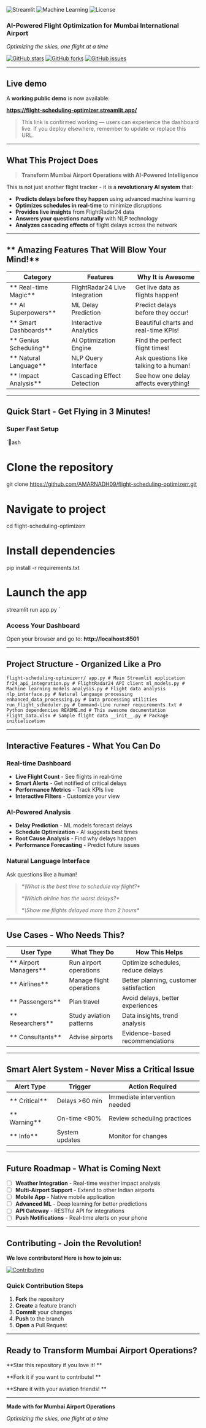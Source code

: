 
<div align=" center\>

![Python](https://img.shields.io/badge/Python-3.8+-blue?style=for-the-badge&logo=python&logoColor=white)
![Streamlit](https://img.shields.io/badge/Streamlit-1.28+-red?style=for-the-badge&logo=streamlit&logoColor=white)
![Machine Learning](https://img.shields.io/badge/Machine%20Learning-Scikit--learn-orange?style=for-the-badge&logo=scikit-learn&logoColor=white)
![License](https://img.shields.io/badge/License-MIT-green?style=for-the-badge&logo=github&logoColor=white)

### **AI-Powered Flight Optimization for Mumbai International Airport** 

*Optimizing the skies, one flight at a time* 

[![GitHub stars](https://img.shields.io/github/stars/AMARNADH09/flight-scheduling-optimizerr?style=social)](https://github.com/AMARNADH09/flight-scheduling-optimizerr)
[![GitHub forks](https://img.shields.io/github/forks/AMARNADH09/flight-scheduling-optimizerr?style=social)](https://github.com/AMARNADH09/flight-scheduling-optimizerr)
[![GitHub issues](https://img.shields.io/github/issues/AMARNADH09/flight-scheduling-optimizerr?style=social)](https://github.com/AMARNADH09/flight-scheduling-optimizerr)

</div>

---
## Live demo

A **working public demo** is now available:

**https://flight-scheduling-optimizer.streamlit.app/**

> This link is confirmed working — users can experience the dashboard live. If you deploy elsewhere, remember to update or replace this URL.

---
## **What This Project Does**

> **Transform Mumbai Airport Operations with AI-Powered Intelligence** 

This is not just another flight tracker - it is a **revolutionary AI system** that:
- **Predicts delays before they happen** using advanced machine learning
- **Optimizes schedules in real-time** to minimize disruptions
- **Provides live insights** from FlightRadar24 data
- **Answers your questions naturally** with NLP technology
- **Analyzes cascading effects** of flight delays across the network

---

## ** Amazing Features That Will Blow Your Mind!**

| **Category** | **Features** | **Why It is Awesome** |
|----------------|-----------------|-------------------------|
| ** Real-time Magic** | FlightRadar24 Live Integration | Get live data as flights happen! |
| ** AI Superpowers** | ML Delay Prediction | Predict delays before they occur! |
| ** Smart Dashboards** | Interactive Analytics | Beautiful charts and real-time KPIs! |
| ** Genius Scheduling** | AI Optimization Engine | Find the perfect flight times! |
| ** Natural Language** | NLP Query Interface | Ask questions like talking to a human! |
| ** Impact Analysis** | Cascading Effect Detection | See how one delay affects everything! |

---

## **Quick Start - Get Flying in 3 Minutes!**

### **Super Fast Setup**

`ash
# Clone the repository
git clone https://github.com/AMARNADH09/flight-scheduling-optimizerr.git

# Navigate to project
cd flight-scheduling-optimizerr

# Install dependencies
pip install -r requirements.txt

# Launch the app
streamlit run app.py
`

### **Access Your Dashboard**

Open your browser and go to: **http://localhost:8501** 

---

## **Project Structure - Organized Like a Pro**

`
 flight-scheduling-optimizerr/
 app.py # Main Streamlit application
 fr24_api_integration.py # FlightRadar24 API client
 ml_models.py # Machine learning models
 analysis.py # Flight data analysis
 nlp_interface.py # Natural language processing
 enhanced_data_processing.py # Data processing utilities
 run_flight_scheduler.py # Command-line runner
 requirements.txt # Python dependencies
 README.md # This awesome documentation
 Flight_Data.xlsx # Sample flight data
 __init__.py # Package initialization
`

---

## **Interactive Features - What You Can Do**

### **Real-time Dashboard**
- **Live Flight Count** - See flights in real-time
- **Smart Alerts** - Get notified of critical delays
- **Performance Metrics** - Track KPIs live
- **Interactive Filters** - Customize your view

### **AI-Powered Analysis**
- **Delay Prediction** - ML models forecast delays
- **Schedule Optimization** - AI suggests best times
- **Root Cause Analysis** - Find why delays happen
- **Performance Forecasting** - Predict future issues

### **Natural Language Interface**
Ask questions like a human! 

> **\What is the best time to schedule my flight?\**
> 
> **\Which airline has the worst delays?\**
> 
> **\Show me flights delayed more than 2 hours\**

---

## **Use Cases - Who Needs This?**

| **User Type** | **What They Do** | **How This Helps** |
|------------------|---------------------|------------------------|
| ** Airport Managers** | Run airport operations | Optimize schedules, reduce delays |
| ** Airlines** | Manage flight operations | Better planning, customer satisfaction |
| ** Passengers** | Plan travel | Avoid delays, better experiences |
| ** Researchers** | Study aviation patterns | Data insights, trend analysis |
| ** Consultants** | Advise airports | Evidence-based recommendations |

---

## **Smart Alert System - Never Miss a Critical Issue**

<div align=\center\>

| **Alert Type** | **Trigger** | **Action Required** |
|-------------------|----------------|------------------------|
| ** Critical** | Delays >60 min | Immediate intervention needed |
| ** Warning** | On-time <80% | Review scheduling practices |
| ** Info** | System updates | Monitor for changes |

</div>

---

## **Future Roadmap - What is Coming Next**

- [ ] **Weather Integration** - Real-time weather impact analysis
- [ ] **Multi-Airport Support** - Extend to other Indian airports
- [ ] **Mobile App** - Native mobile application
- [ ] **Advanced ML** - Deep learning for better predictions
- [ ] **API Gateway** - RESTful API for integrations
- [ ] **Push Notifications** - Real-time alerts on your phone

---

## **Contributing - Join the Revolution!**

<div align=\center\>

**We love contributors! Here is how to join us:**

[![Contributing](https://img.shields.io/badge/Contributing-Welcome-brightgreen?style=for-the-badge)](CONTRIBUTING.md)

</div>

### **Quick Contribution Steps**

1. **Fork** the repository
2. **Create** a feature branch
3. **Commit** your changes
4. **Push** to the branch
5. **Open** a Pull Request

---

<div align=\center\>

## **Ready to Transform Mumbai Airport Operations?**

**Star this repository if you love it! **

**Fork it if you want to contribute! **

**Share it with your aviation friends! **

---

**Made with for Mumbai Airport Operations**

*Optimizing the skies, one flight at a time* 

</div>

